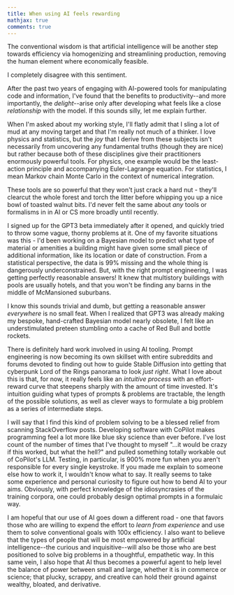 ```yaml
---
title: When using AI feels rewarding
mathjax: true
comments: true
---
```


The conventional wisdom is that artificial intelligence will be another step towards efficiency via homogenizing and streamlining production, removing the human element where economically feasible.

I completely disagree with this sentiment. 

After the past two years of engaging with AI-powered tools for manipulating code and information, I've found that the benefits to productivity--and more importantly, the *delight*--arise only after developing what feels like a close *relationship* with the model. If this sounds silly, let me explain further.

When I'm asked about my working style, I'll flatly admit that I sling a lot of mud at any moving target and that I'm really not much of a thinker. I love physics and statistics, but the *joy* that I derive from these subjects isn't necessarily from uncovering any fundamental truths (though they are nice) but rather because both of these disciplines give their practitioners enormously powerful tools. For physics, one example would be the least-action principle and accompanying Euler-Lagrange equation. For statistics, I mean Markov chain Monte Carlo in the context of numerical integration. 

These tools are so powerful that they won't just crack a hard nut - they'll clearcut the whole forest and torch the litter before whipping you up a nice bowl of toasted walnut bits. I'd never felt the same about *any* tools or formalisms in in AI or CS more broadly until recently. 

I signed up for the GPT3 beta immediately after it opened, and quickly tried to throw some vague, thorny problems at it. One of my favorite situations was this - I'd been working on a Bayesian model to predict what type of material or amenities a building might have given some small piece of additional information, like its location or date of construction. From a statistical perspective, the data is 99% missing and the whole thing is dangerously underconstrained. But, with the right prompt engineering, I was getting perfectly reasonable answers! It knew that multistory buildings with pools are usually hotels, and that you won't be finding any barns in the middle of McMansioned suburbans.

I know this sounds trivial and dumb, but getting a reasonable answer *everywhere* is no small feat. When I realized that GPT3 was already making my bespoke, hand-crafted Bayesian model nearly obsolete, I felt like an understimulated preteen stumbling onto a cache of Red Bull and bottle rockets.

There is definitely hard work involved in using AI tooling. Prompt engineering is now becoming its own skillset with entire subreddits and forums devoted to finding out how to guide Stable Diffusion into getting that cyberpunk Lord of the Rings panorama to look *just right*. What I love about this is that, for now, it really feels like an *intuitive process* with an effort-reward curve that steepens sharply with the amount of time invested. It's intuition guiding what types of prompts & problems are tractable, the length of the possible solutions, as well as clever ways to formulate a big problem as a series of intermediate steps. 

I will say that I find this kind of problem solving to be a blessed relief from scanning StackOverflow posts. Developing software with CoPilot makes programming feel a lot more like blue sky science than ever before. I've lost count of the number of times that I've thought to myself "...it would be crazy if this worked, but what the hell?" and pulled something totally workable out of CoPilot's LLM. Testing, in particular, is 900% more fun when you aren't responsible for every single keystroke. If you made me explain to someone else how to work it, I wouldn't know what to say. It really seems to take some experience and personal curiosity to figure out how to bend AI to your aims. Obviously, with perfect knowledge of the idiosyncrasies of the training corpora, one could probably design optimal prompts in a formulaic way.

 I am hopeful that our use of AI goes down a different road - one that favors those who are willing to expend the effort to *learn from experience* and use them to solve conventional goals with 100x efficiency. I also want to believe that the types of people that will be most empowered by artificial intelligence--the curious and inquisitive--will also be those who are best positioned to solve big problems in a thoughtful, empathetic way. In this same vein, I also hope that AI thus becomes a powerful agent to help level the balance of power between small and large, whether it is in commerce or science; that plucky, scrappy, and creative can hold their ground against wealthy, bloated, and derivative.




